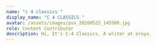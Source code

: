 ```yaml
---
name: "c 4 classics "
display_name: "C 4 CLASSICS "
avatar: /assets/images/psx_20200522_145506.jpg
role: Content Contributor
description: Hi, It's C-4 Classics. A writer at eroyx.
---
```

